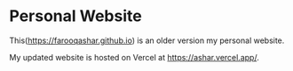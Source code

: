 # Personal Website

This(https://farooqashar.github.io) is an older version my personal website.




My updated website is hosted on Vercel at https://ashar.vercel.app/.

